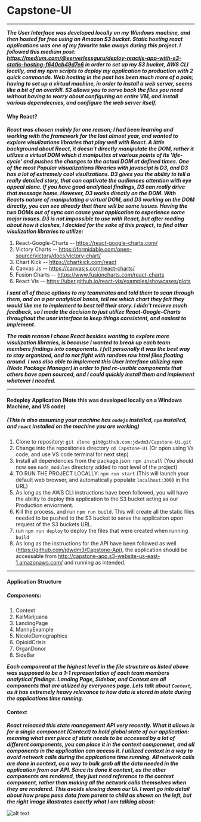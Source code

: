 # Capstone-UI

---
__*The User Interface was developed locally on my Windows machine, and then hosted for free using an Amazon S3 bucket. Static hosting react applications was one of my favorite take aways during this project. I followed this medium post: https://medium.com/@serverlessguru/deploy-reactjs-app-with-s3-static-hosting-f640cb49d7e6 in order to set up my S3 bucket, AWS CLI locally, and my npm scripts to deploy my application to production with 2 quick commands.  Web hosting in the past has been much more of a pain; having to set up a virtual machine, in order to install a web server, seems like a bit of an overkill.  S3 allows you to serve back the files you need without having to worry about configuring an entire VM, and install various dependecnies, and configure the web server itself.*__

#### Why React?
__*React was chosen mainly for one reason; I had been learning and working with the framework for the last almost year, and wanted to explore visulizations libraries that play well with React.  A little background about React, it doesn't directly manipulate the DOM, rather it utlizes a virtual DOM which it manipultes at various points of its 'life-cycle' and pushes the changes to the actual DOM at defined times.  One of the most Popular visualizations libraries with javascipt is D3, and D3 has a lot of extremely cool visulizations.  D3 gives you the ability to tell a really detailed story, that can captivate the audiences attention with eye appeal alone.  If you have good analytical findings, D3 can really drive that message home.  However, D3 works directly on the DOM.  With Reacts nature of manipulating a virtual DOM, and D3 working on the DOM directly, you can see already that there will be some issues.  Having the two DOMs out of sync can cause your application to experience some major issues.  D3 is not impossible to use with React, but after reading about how it clashes, I decided for the sake of this project, to find other visulization libraries to utilize:*__

1. React-Google-Charts  -- https://react-google-charts.com/
2. Victory Charts -- https://formidable.com/open-source/victory/docs/victory-chart/
3. Chart Kick -- https://chartkick.com/react
4. Canvas Js -- https://canvasjs.com/react-charts/
5. Fusion Charts -- https://www.fusioncharts.com/react-charts
6. React Vis -- https://uber.github.io/react-vis/examples/showcases/plots

__*I sent all of these options to my teammates and told them to scan through them, and on a per analytical bases, tell me which chart they felt they would like me to implement to best tell their story.  I didn't recieve much feedback, so I made the decision to just utilize React-Google-Charts throughout the user interface to keep things consistent, and easiest to implement.*__


__*The main reason I chose React besides wanting to explore more visulization libraries, is because I wanted to break up each team members findings into components.  I felt personally it was the best way to stay organized, and to not fight with random raw html files floating around.  I was also able to implement this User Interface utilizing npm (Node Package Manager) in order to find re-usable components that others have open sourced, and I could quickly install them and implement whatever I needed.*__

---

#### Redeploy Application (Note this was developed locally on a Windows Machine, and VS code) 
##### (This is also assuming your machine has `nodejs` installed, `npm` installed, and `react` installed on the machine you are working)
1. Clone to repository: `git clone git@github.com:jdwdm3/Capstone-Ui.git`
2. Change into the repositories directory `cd Capstone-Ui` (Or open using Vs code, and use VS code terminal for next step)
3. Install all dependencies from the package.json: `npm install` (You should now see `node_modules` directory added to root level of the project)
4. TO RUN THE PROJECT LOCALLY: `npm run start` (This will launch your default web browser, and automatically populate `localhost:3000` in the URL)
5. As long as the AWS CLI instructions have been followed, you will have the ability to deploy this application to the S3 bucket acting as our Production enviorment.
6. Kill the process, and run `npm run build`.  This will create all the static files needed to be pushed to the S3 bucket to serve the applicaiton upon request of the S3 buckets URL.
7. run `npm run deploy` to deploy the files that were created when running `build`
8. As long as the instructions for the API have been followed as well (https://github.com/jdwdm3/Capstone-Api), the application should be accessable from http://capstone-app.s3-website-us-east-1.amazonaws.com/ and running as intended.

---

#### Application Structure
##### Components:
1. Context
2. KaiMarijuana
3. LandingPage
4. MannyExample
5. NicoleDemographics
6. OpioidCrisis
7. OrganDonor
8. SideBar

__*Each component at the highest level in the file structure as listed above was supposed to be a 1-1 representation of each team members analytical findings. Landing Page, Sidebar, and Context are all components that are utilized by everyones page. Lets talk about `Context`, as it has extremely heavy relevance to how data is stored in state during the applications time running.*__

#### Context

__*React released this state management API very recently.  What it allows is for a single component (Context) to hold global state of our application: meaning what ever piece of state needs to be accessed by a lot of different components, you can place it in the context componenet, and all components in the application can access it.  I utilized context in a way to avoid network calls during the applcations time running.  All network calls are done in context, as a way to bulk grab all the data needed in the application from our API.  Since its done it context, as the other components are rendered, they just need reference to the context component, rather than making all the network calls themselves when they are rendered.  This avoids slowing down our Ui. I wont go into detail about how props pass data from parent to child as shown on the left, but the right image illastrates exactly what I am talking about:*__

![alt text](https://www.carlrippon.com/wp-content/uploads/2018/04/prop-drilling-v-context.png)


